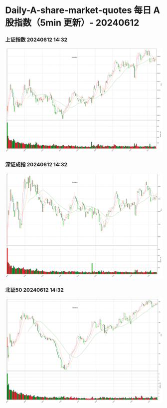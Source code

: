 
# Daily-A-share-market-quotes 每日 A 股指数（5min 更新）- 20240612

### 上证指数 20240612 14:32
![](./fig/2024/6/20240612-sh000001.png)

### 深证成指 20240612 14:32
![](./fig/2024/6/20240612-sz399001.png)

### 北证50 20240612 14:32
![](./fig/2024/6/20240612-bj899050.png)
